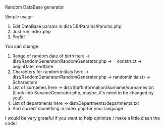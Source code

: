 Random DataBase generator

Simple usage 

1. Edit DataBase params in dist/DB/Params/Params.php
2. Just run index.php
3. Profit!

You can change:
1. Range of random date of birth here -> dist/RandomGenerator/RandomGenerator.php -> __construct -> beginDate, endDate
2. Characters for random initials here -> dist/RandomGenerator/RandomGenerator.php -> randomInitials() -> $characters
3. List of surnames here -> dist/StaffInformation/Surname/surnames.txt (Look into SunameGenerator.php, maybe, it's need to be changed by you!) 
4. List of departments here -> dist/Departments/departments.txt 
5. And correct something in index.php for your language

I would be very grateful if you want to help optimize / make a little clean the code!